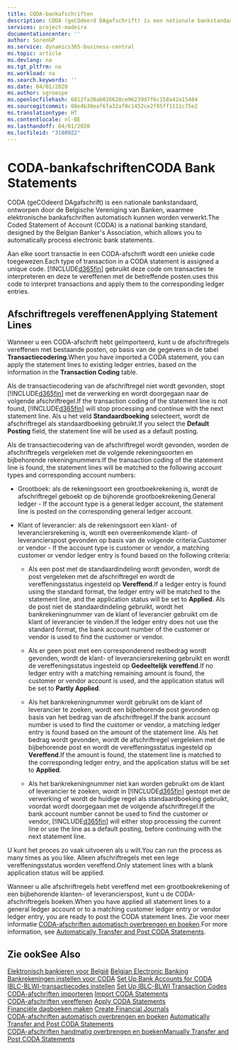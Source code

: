 ```yaml
---
title: CODA-bankafschriften
description: CODA (geCOdeerd DAgafschrift) is een nationale bankstandaard, ontworpen door de Belgische Vereniging van Banken, waarmee elektronische bankafschriften automatisch kunnen worden verwerkt.
services: project-madeira
documentationcenter: ''
author: SorenGP
ms.service: dynamics365-business-central
ms.topic: article
ms.devlang: na
ms.tgt_pltfrm: na
ms.workload: na
ms.search.keywords: ''
ms.date: 04/01/2020
ms.author: sgroespe
ms.openlocfilehash: 6812fa30ab026628ce96239d7f6c158a42a15404
ms.sourcegitcommit: 88e4b30eaf6fa32af0c1452ce2f85ff1111c75e2
ms.translationtype: HT
ms.contentlocale: nl-BE
ms.lasthandoff: 04/01/2020
ms.locfileid: "3180922"
---
```

# <a name="coda-bank-statements"></a><span data-ttu-id="90f24-103">CODA-bankafschriften</span><span class="sxs-lookup"><span data-stu-id="90f24-103">CODA Bank Statements</span></span>
<span data-ttu-id="90f24-104">CODA (geCOdeerd DAgafschrift) is een nationale bankstandaard, ontworpen door de Belgische Vereniging van Banken, waarmee elektronische bankafschriften automatisch kunnen worden verwerkt.</span><span class="sxs-lookup"><span data-stu-id="90f24-104">The Coded Statement of Account (CODA) is a national banking standard, designed by the Belgian Banker's Association, which allows you to automatically process electronic bank statements.</span></span>  

<span data-ttu-id="90f24-105">Aan elke soort transactie in een CODA-afschrift wordt een unieke code toegewezen.</span><span class="sxs-lookup"><span data-stu-id="90f24-105">Each type of transaction in a CODA statement is assigned a unique code.</span></span> [!INCLUDE[d365fin](../../includes/d365fin_md.md)] <span data-ttu-id="90f24-106">gebruikt deze code om transacties te interpreteren en deze te vereffenen met de betreffende posten.</span><span class="sxs-lookup"><span data-stu-id="90f24-106">uses this code to interpret transactions and apply them to the corresponding ledger entries.</span></span>  

## <a name="applying-statement-lines"></a><span data-ttu-id="90f24-107">Afschriftregels vereffenen</span><span class="sxs-lookup"><span data-stu-id="90f24-107">Applying Statement Lines</span></span>  
<span data-ttu-id="90f24-108">Wanneer u een CODA-afschrift hebt geïmporteerd, kunt u de afschriftregels vereffenen met bestaande posten, op basis van de gegevens in de tabel **Transactiecodering**.</span><span class="sxs-lookup"><span data-stu-id="90f24-108">When you have imported a CODA statement, you can apply the statement lines to existing ledger entries, based on the information in the **Transaction Coding** table.</span></span>  

<span data-ttu-id="90f24-109">Als de transactiecodering van de afschriftregel niet wordt gevonden, stopt [!INCLUDE[d365fin](../../includes/d365fin_md.md)] met de verwerking en wordt doorgegaan naar de volgende afschriftregel.</span><span class="sxs-lookup"><span data-stu-id="90f24-109">If the transaction coding of the statement line is not found, [!INCLUDE[d365fin](../../includes/d365fin_md.md)] will stop processing and continue with the next statement line.</span></span> <span data-ttu-id="90f24-110">Als u het veld **Standaardboeking** selecteert, wordt de afschriftregel als standaardboeking gebruikt.</span><span class="sxs-lookup"><span data-stu-id="90f24-110">If you select the **Default Posting** field, the statement line will be used as a default posting.</span></span>  

<span data-ttu-id="90f24-111">Als de transactiecodering van de afschriftregel wordt gevonden, worden de afschriftregels vergeleken met de volgende rekeningsoorten en bijbehorende rekeningnummers:</span><span class="sxs-lookup"><span data-stu-id="90f24-111">If the transaction coding of the statement line is found, the statement lines will be matched to the following account types and corresponding account numbers:</span></span>  

- <span data-ttu-id="90f24-112">Grootboek: als de rekeningsoort een grootboekrekening is, wordt de afschriftregel geboekt op de bijhorende grootboekrekening.</span><span class="sxs-lookup"><span data-stu-id="90f24-112">General ledger - If the account type is a general ledger account, the statement line is posted on the corresponding general ledger account.</span></span>  

- <span data-ttu-id="90f24-113">Klant of leverancier: als de rekeningsoort een klant- of leveranciersrekening is, wordt een overeenkomende klant- of leverancierspost gevonden op basis van de volgende criteria:</span><span class="sxs-lookup"><span data-stu-id="90f24-113">Customer or vendor - If the account type is customer or vendor, a matching customer or vendor ledger entry is found based on the following criteria:</span></span>  

    - <span data-ttu-id="90f24-114">Als een post met de standaardindeling wordt gevonden, wordt de post vergeleken met de afschriftregel en wordt de vereffeningsstatus ingesteld op **Vereffend**.</span><span class="sxs-lookup"><span data-stu-id="90f24-114">If a ledger entry is found using the standard format, the ledger entry will be matched to the statement line, and the application status will be set to **Applied**.</span></span> <span data-ttu-id="90f24-115">Als de post niet de standaardindeling gebruikt, wordt het bankrekeningnummer van de klant of leverancier gebruikt om de klant of leverancier te vinden.</span><span class="sxs-lookup"><span data-stu-id="90f24-115">If the ledger entry does not use the standard format, the bank account number of the customer or vendor is used to find the customer or vendor.</span></span>  

    - <span data-ttu-id="90f24-116">Als er geen post met een corresponderend restbedrag wordt gevonden, wordt de klant- of leveranciersrekening gebruikt en wordt de vereffeningsstatus ingesteld op **Gedeeltelijk vereffend**.</span><span class="sxs-lookup"><span data-stu-id="90f24-116">If no ledger entry with a matching remaining amount is found, the customer or vendor account is used, and the application status will be set to **Partly Applied**.</span></span>  

    - <span data-ttu-id="90f24-117">Als het bankrekeningnummer wordt gebruikt om de klant of leverancier te zoeken, wordt een bijbehorende post gevonden op basis van het bedrag van de afschriftregel.</span><span class="sxs-lookup"><span data-stu-id="90f24-117">If the bank account number is used to find the customer or vendor, a matching ledger entry is found based on the amount of the statement line.</span></span> <span data-ttu-id="90f24-118">Als het bedrag wordt gevonden, wordt de afschriftregel vergeleken met de bijbehorende post en wordt de vereffeningsstatus ingesteld op **Vereffend**.</span><span class="sxs-lookup"><span data-stu-id="90f24-118">If the amount is found, the statement line is matched to the corresponding ledger entry, and the application status will be set to **Applied**.</span></span>  

    - <span data-ttu-id="90f24-119">Als het bankrekeningnummer niet kan worden gebruikt om de klant of leverancier te zoeken, wordt in [!INCLUDE[d365fin](../../includes/d365fin_md.md)] gestopt met de verwerking of wordt de huidige regel als standaardboeking gebruikt, voordat wordt doorgegaan met de volgende afschriftregel.</span><span class="sxs-lookup"><span data-stu-id="90f24-119">If the bank account number cannot be used to find the customer or vendor, [!INCLUDE[d365fin](../../includes/d365fin_md.md)] will either stop processing the current line or use the line as a default posting, before continuing with the next statement line.</span></span>  

<span data-ttu-id="90f24-120">U kunt het proces zo vaak uitvoeren als u wilt.</span><span class="sxs-lookup"><span data-stu-id="90f24-120">You can run the process as many times as you like.</span></span> <span data-ttu-id="90f24-121">Alleen afschriftregels met een lege vereffeningsstatus worden vereffend.</span><span class="sxs-lookup"><span data-stu-id="90f24-121">Only statement lines with a blank application status will be applied.</span></span>  

<span data-ttu-id="90f24-122">Wanneer u alle afschriftregels hebt vereffend met een grootboekrekening of een bijbehorende klanten- of leverancierspost, kunt u de CODA-afschriftregels boeken.</span><span class="sxs-lookup"><span data-stu-id="90f24-122">When you have applied all statement lines to a general ledger account or to a matching customer ledger entry or vendor ledger entry, you are ready to post the CODA statement lines.</span></span> <span data-ttu-id="90f24-123">Zie voor meer informatie [CODA-afschriften automatisch overbrengen en boeken](how-to-manually-transfer-and-post-coda-statements.md).</span><span class="sxs-lookup"><span data-stu-id="90f24-123">For more information, see [Automatically Transfer and Post CODA Statements](how-to-manually-transfer-and-post-coda-statements.md).</span></span>  

## <a name="see-also"></a><span data-ttu-id="90f24-124">Zie ook</span><span class="sxs-lookup"><span data-stu-id="90f24-124">See Also</span></span>  
 <span data-ttu-id="90f24-125">[Elektronisch bankieren voor België](belgian-electronic-banking.md) </span><span class="sxs-lookup"><span data-stu-id="90f24-125">[Belgian Electronic Banking](belgian-electronic-banking.md) </span></span>  
 <span data-ttu-id="90f24-126">[Bankrekeningen instellen voor CODA](how-to-set-up-bank-accounts-for-coda.md) </span><span class="sxs-lookup"><span data-stu-id="90f24-126">[Set Up Bank Accounts for CODA](how-to-set-up-bank-accounts-for-coda.md) </span></span>  
 <span data-ttu-id="90f24-127">[IBLC-BLWI-transactiecodes instellen](how-to-set-up-iblc-blwi-transaction-codes.md) </span><span class="sxs-lookup"><span data-stu-id="90f24-127">[Set Up IBLC-BLWI Transaction Codes](how-to-set-up-iblc-blwi-transaction-codes.md) </span></span>  
 <span data-ttu-id="90f24-128">[CODA-afschriften importeren](how-to-import-coda-statements.md) </span><span class="sxs-lookup"><span data-stu-id="90f24-128">[Import CODA Statements](how-to-import-coda-statements.md) </span></span>  
 <span data-ttu-id="90f24-129">[CODA-afschriften vereffenen](how-to-apply-coda-statements.md) </span><span class="sxs-lookup"><span data-stu-id="90f24-129">[Apply CODA Statements](how-to-apply-coda-statements.md) </span></span>  
 <span data-ttu-id="90f24-130">[Financiële dagboeken maken](how-to-create-financial-journals.md) </span><span class="sxs-lookup"><span data-stu-id="90f24-130">[Create Financial Journals](how-to-create-financial-journals.md) </span></span>  
 <span data-ttu-id="90f24-131">[CODA-afschriften automatisch overbrengen en boeken](how-to-automatically-transfer-and-post-coda-statements.md) </span><span class="sxs-lookup"><span data-stu-id="90f24-131">[Automatically Transfer and Post CODA Statements](how-to-automatically-transfer-and-post-coda-statements.md) </span></span>  
 [<span data-ttu-id="90f24-132">CODA-afschriften handmatig overbrengen en boeken</span><span class="sxs-lookup"><span data-stu-id="90f24-132">Manually Transfer and Post CODA Statements</span></span>](how-to-manually-transfer-and-post-coda-statements.md)
